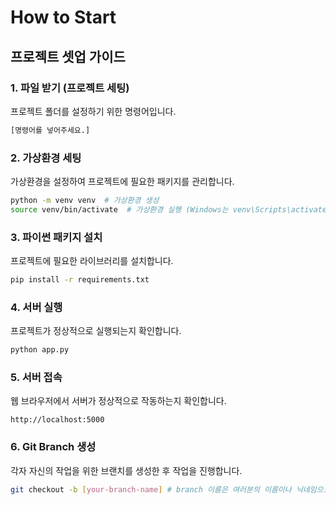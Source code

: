 # How to Start

## 프로젝트 셋업 가이드

### 1. 파일 받기 (프로젝트 세팅)

프로젝트 폴더를 설정하기 위한 명령어입니다.

```sh
[명령어를 넣어주세요.]
```

### 2. 가상환경 세팅

가상환경을 설정하여 프로젝트에 필요한 패키지를 관리합니다.

```sh
python -m venv venv  # 가상환경 생성
source venv/bin/activate  # 가상환경 실행 (Windows는 venv\Scripts\activate)
```

### 3. 파이썬 패키지 설치

프로젝트에 필요한 라이브러리를 설치합니다.

```sh
pip install -r requirements.txt
```

### 4. 서버 실행

프로젝트가 정상적으로 실행되는지 확인합니다.

```sh
python app.py
```

### 5. 서버 접속

웹 브라우저에서 서버가 정상적으로 작동하는지 확인합니다.

```
http://localhost:5000
```

### 6. Git Branch 생성

각자 자신의 작업을 위한 브랜치를 생성한 후 작업을 진행합니다.

```sh
git checkout -b [your-branch-name] # branch 이름은 여러분의 이름이나 닉네임으로 해주세요.
```
